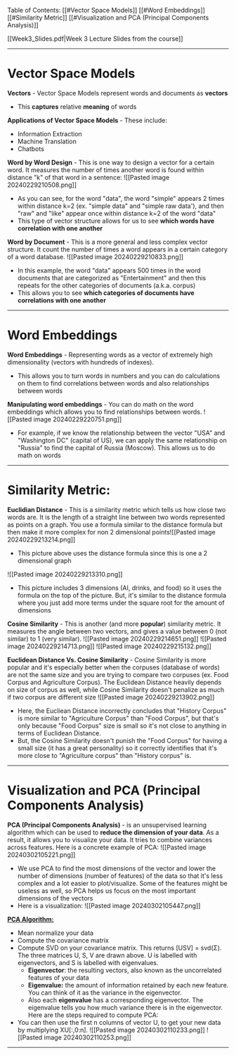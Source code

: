 

Table of Contents:
	[[#Vector Space Models]]
	[[#Word Embeddings]]
	[[#Similarity Metric]]
	[[#Visualization and PCA (Principal Components Analysis)]]
	

[[Week3_Slides.pdf|Week 3 Lecture Slides from the course]]


---
# Vector Space Models

**Vectors** - Vector Space Models represent words and documents as **vectors**
- This **captures** relative **meaning** of words



**Applications of Vector Space Models** - These include:
- Information Extraction
- Machine Translation
- Chatbots


**Word by Word Design** - This is one way to design a vector for a certain word. It measures the number of times another word is found within distance "k" of that word in a sentence:
![[Pasted image 20240229210508.png]]
- As you can see, for the word "data", the word "simple" appears 2 times within distance k=2 (ex. "simple data" and "simple raw data'), and then "raw" and "like" appear once within distance k=2 of the word "data"
- This type of vector structure allows for us to see **which words have correlation with one another**

**Word by Document** - This is a more general and less complex vector structure. It count the number of times a word appears in a certain category of a word database. 
![[Pasted image 20240229210833.png]]
- In this example, the word "data" appears 500 times in the word documents that are categorized as "Entertainment" and then this repeats for the other categories of documents (a.k.a. corpus)
- This allows you to see **which categories of documents have correlations with one another**

---



# Word Embeddings

**Word Embeddings** - Representing words as a vector of extremely high dimensionality (vectors with hundreds of indexes). 
- This allows you to turn words in numbers and you can do calculations on them to find correlations between words and also relationships between words

**Manipulating word embeddings** - You can do math on the word embeddings which allows you to find relationships between words.
![[Pasted image 20240229220751.png]]
- For example, if we know the relationship between the vector "USA" and "Washington DC" (capital of US), we can apply the same relationship on "Russia" to find the capital of Russia (Moscow). This allows us to do math on words

---


# Similarity Metric:

**Euclidian Distance** - This is a similarity metric which tells us how close two words are. It is the length of a straight line between two words represented as points on a graph. You use a formula similar to the distance formula but then make it more complex for non 2 dimensional points![[Pasted image 20240229213214.png]]
- This picture above uses the distance formula since this is one a 2 dimensional graph

![[Pasted image 20240229213310.png]]
- This picture includes 3 dimensions (AI, drinks, and food) so it uses the formula on the top of the picture. But, it's similar to the distance formula where you just add more terms under the square root for the amount of dimensions 




**Cosine Similarity** - This is another (and more **popular**) similarity metric. It measures the angle between two vectors, and gives a value between 0 (not similar) to 1 (very similar). 
![[Pasted image 20240229214651.png]]
![[Pasted image 20240229214713.png]]
![[Pasted image 20240229215132.png]]




**Euclidean Distance Vs. Cosine Similarity** - Cosine Similarity is more popular and it's especially better when the corpuses (database of words) are not the same size and you are trying to compare two corpuses (ex. Food Corpus and Agriculture Corpus). The Euclidean Distance heavily depends on size of corpus as well, while Cosine Similarity doesn't penalize as much if two corpus are different size
![[Pasted image 20240229213902.png]]
- Here, the Eucliean Distance incorrectly concludes that "History Corpus" is more similar to "Agriculture Corpus" than "Food Corpus", but that's only because "Food Corpus" size is small so it's not close to anything in terms of Euclidean Distance. 
- But, the Cosine Similarity doesn't punish the "Food Corpus" for having a small size (it has a great personality) so it correctly identifies that it's more close to "Agriculture corpus" than "History corpus" is. 

---

# Visualization and PCA (Principal Components Analysis)


**PCA (Principal Components Analysis)** -  is an unsupervised learning algorithm which can be used to **reduce the dimension of your data**. As a result, it allows you to visualize your data. It tries to combine variances across features. Here is a concrete example of PCA: 
![[Pasted image 20240302105221.png]]
- We use PCA to find the most dimensions of the vector and lower the number of dimensions (number of features) of the data so that it's less complex and a lot easier to plot/visualize. Some of the features might be useless as well, so PCA helps us focus on the most important dimensions of the vectors
- Here is a visualization:
	![[Pasted image 20240302105447.png]]



[**PCA Algorithm:**](https://www.coursera.org/learn/classification-vector-spaces-in-nlp/supplement/Xd2w5/pca-algorithm)
- Mean normalize your data
- Compute the covariance matrix
- Compute SVD on your covariance matrix. This returns [USV] = svd(Σ). The three matrices U, S, V are drawn above. U is labelled with eigenvectors, and S is labelled with eigenvalues.
	- **Eigenvector**: the resulting vectors, also known as the uncorrelated features of your data
	- **Eigenvalue:** the amount of information retained by each new feature. You can think of it as the variance in the eigenvector.
	- Also each **eigenvalue** has a corresponding eigenvector. The eigenvalue tells you how much variance there is in the eigenvector. Here are the steps required to compute PCA:
- You can then use the first n columns of vector U, to get your new data by multiplying XU[:,0:n].
![[Pasted image 20240302110233.png]]
![[Pasted image 20240302110253.png]]


---

